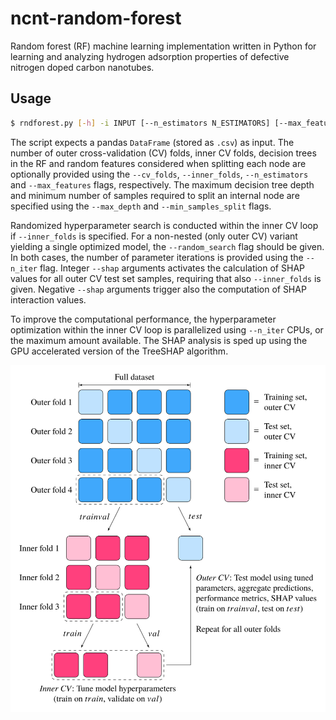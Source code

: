 # ncnt-random-forest
Random forest (RF) machine learning implementation written in Python for learning and analyzing hydrogen adsorption properties of defective nitrogen doped carbon nanotubes.

## Usage

```bash
$ rndforest.py [-h] -i INPUT [--n_estimators N_ESTIMATORS] [--max_features MAX_FEATURES] [--max_depth MAX_DEPTH] [--min_samples_split MIN_SAMPLES_SPLIT] [--cv_folds CV_FOLDS] [--inner_folds INNER_FOLDS] [--shap SHAP] [--random_search] [--n_iter N_ITER]
```

The script expects a pandas ```DataFrame``` (stored as ```.csv```) as input. The number of outer cross-validation (CV) folds, inner CV folds, decision trees in the RF and random features considered when splitting each node are optionally provided using the ```--cv_folds```, ```--inner_folds```, ```--n_estimators``` and ```--max_features``` flags, respectively. The maximum decision tree depth and minimum number of samples required to split an internal node are specified using the ```--max_depth``` and ```--min_samples_split``` flags.

Randomized hyperparameter search is conducted within the inner CV loop if ```--inner_folds``` is specified. For a non-nested (only outer CV) variant yielding a single optimized model, the ```--random_search``` flag should be given. In both cases, the number of parameter iterations is provided using the ```--n_iter``` flag. Integer ```--shap``` arguments activates the calculation of SHAP values for all outer CV test set samples, requiring that also ```--inner_folds``` is given. Negative ```--shap``` arguments trigger also the computation of SHAP interaction values.

To improve the computational performance, the hyperparameter optimization within the inner CV loop is parallelized using ```--n_iter``` CPUs, or the maximum amount available. The SHAP analysis is sped up using the GPU accelerated version of the TreeSHAP algorithm.

![Conceptual illustration of nested cross-validation](./nested_cv.svg)
